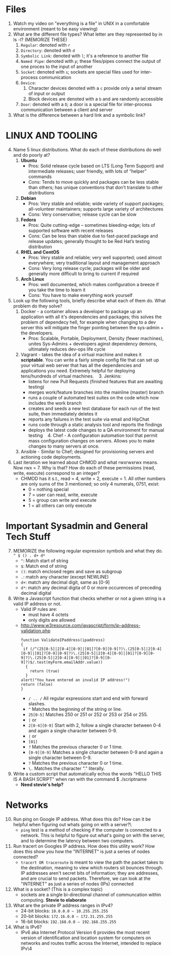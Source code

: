 # Files
1. Watch my video on "everything is a file" in UNIX in a comfortable environment (meant to be easy viewing)
2. What are the different file types? What letter are they represented by in ls -l? (MEMORIZE THESE)
    1. `Regular`: denoted with `r`
    2. `Directory`: denoted with `d`
    3. `Symbolic Link`: denoted with `l`; it's a reference to another file
    4. `Named Pipe`: denoted with `p`; these files/pipes connect the output of one proces to the input of another
    5. `Socket`: denoted with `s`; sockets are special files used for inter-process communication
    6. `Device`: 
        1. Character devices denoted with a `c` provide only a serial stream of input or output 
        2. Block devices are denoted with a `b` and are randomly accessible
    7. `Door`: denoted with a `D`; a door is a special file for inter-process communication between a client and server
3. What is the difference between a hard link and a symbolic link?

# LINUX AND TOOLING
4. Name 5 linux distributions. What do each of these distributions do well and do poorly at?
    1. __Ubuntu__
        - Pros: Solid release cycle based on LTS (Long Term Support) and intermediate releases; user friendly, with lots of “helper” commands
        - Cons: Tends to move quickly and packages can be less stable than others; has unique conventions that don’t translate to other distributions
    2. __Debian__
        - Pros: Very stable and reliable; wide variety of support packages; all-volunteer maintainers; supports large variety of architectures
        - Cons: Very conservative; release cycle can be slow
    3. __Fedora__
        - Pros: Quite cutting-edge – sometimes bleeding-edge; lots of supported software with recent releases
        - Cons: Can be less than stable due to fast-paced package and release updates; generally thought to be Red Hat’s testing distribution
    4. __RHEL and CentOS__
        - Pros: Very stable and reliable; very well supported; used almost everywhere; very traditional layout and management approach
        - Cons: Very long release cycle; packages will be older and generally more difficult to bring to current if required
    5. __Arch Linux__
        - Pros: well documented, which makes configuration a breeze if you take the time to learn it
        - Cons: You have to make everything work yourself
5. Look up the following tools, briefly describe what each of them do. What problem do they solve?
    1. Docker - a container allows a developer to package up an application with all it's dependencies and packages; this solves the problem of dependecy hell, for example when changing to a dev server this will mitigate the finger pointing between the sys-admin + the developers.
        - Pros: Scalable, Portable, Deployment, Density (fewer machines), unites Sys-Admins + developers aginst dependency demons, ultimately reduces dev-ops life cycle
    2. Vagrant - takes the idea of a virtual machine and makes it __scriptable__. You can write a fairly simple config file that can set up your virtual web server that has all the dependencies and applications you need. Extremely helpful for deploying tens/hundreds of virtual machines.
    3. Jenkins:
        - listens for new Pull Requests (finished features that are awaiting testing)
        - merges work/feature branches into the mainline (master) branch
        - runs a couple of automated test suites on the code which now includes the work branch
        - creates and seeds a new test database for each run of the test suite, then immediately deletes it
        - reports any failures in the test suite via email and HipChat
        - runs code through a static analysis tool and reports the findings
        - deploys the latest code changes to a QA environment for manual testing
    4. Chef - A configuration automation tool that permit mass configuration changes on servers. Allows you to make changes to many servers at once.
    5. Ansible - Similar to Chef; designed for provisioning servers and actioning code deployments. 
6. Last iteration we learned about CHMOD and what rwxrwxrwx means. Now rwx = 7. Why is that? How do each of these permissions (read, write, execute) correspond to an integer?
    - CHMOD has it s.t., read = 4, write = 2, execute = 1. All other numbers are only sums of the 3 mentioned; so only 4 numerals, 0751, exist:
        - 0 = nothing special
        - 7 = user can read, write, execute
        - 5 = group can write and execute
        - 1 = all others can only execute

# Important Sysadmin and General Tech Stuff
7. MEMORIZE the following regular expression symbols and what they do. `^ $ () . d+ d*`
    - `^`: Match start of string
    - `$`: Match end of string
    - `()`: match enclosed regex and save as subgroup
    - `.`: match any character (except NEWLINE)
    - `d+`: match any decimal digit, same as [0-9]
    - `d*`: match any decimal digita of 0 or more occurences of preceding decimal digital
8. Write a Javascript function that checks whether or not a given string is a valid IP address or not.
    - Valid IP rules are:
        - must have 4 octets
        - only digits are allowed
    - http://www.w3resource.com/javascript/form/ip-address-validation.php 
        ```
        function ValidateIPaddress(ipaddress)   
        {  
         if (/^(25[0-5]|2[0-4][0-9]|[01]?[0-9][0-9]?)\.(25[0-5]|2[0-4][0-9]|[01]?[0-9][0-9]?)\.(25[0-5]|2[0-4][0-9]|[01]?[0-9][0-9]?)\.(25[0-5]|2[0-4][0-9]|[01]?[0-9][0-9]?)$/.test(myForm.emailAddr.value))  
          {  
            return (true)  
          }  
        alert("You have entered an invalid IP address!")  
        return (false)  
        }  
        ```
        - `/ .. /`	All regular expressions start and end with forward slashes.
        - `^`	Matches the beginning of the string or line.
        - `25[0-5]`	Matches 250 or 251 or 252 or 253 or 254 or 255.
        - `|`	or
        - `2[0-4][0-9]`	Start with 2, follow a single character between 0-4 and again a single character between 0-9.
        - `|`	or
        - `[01]`
        - `?`	Matches the previous character 0 or 1 time.
        - `[0-9][0-9]`	Matches a single character between 0-9 and again a single character between 0-9.
        - `?`	Matches the previous character 0 or 1 time.
        - `\.`	Matches the character "." literally.
9. Write a custom script that automatically echos the words "HELLO THIS IS A BASH SCRIPT" when ran with the command $ ./scriptname
    - __Need stevie's help?__
    
# Networks
10. Run ping on Google IP address. What does this do? How can it be helpful when figuring out whats going on with a server?\
    - `ping` test is a method of checking if the computer is connected to a network. This is helpful to figure out what's going on with the server, and to determine the latency between two computers. 
11. Run tracert on Googles IP address. How does this utility work? How does this show you how the "INTERNET" is just a series of nodes connected?
    - `tracert OR traceroute` is meant to view the path the packet takes to the destination, meaning to view which routers sit bounces through. IP addresses aren't secret bits of information; they are addresses, and are crucial to send packets. Therefore, we can look at the "INTERNET" as just a series of nodes (IPs) connected 
12. What is a socket? (This is a complex topic) 
    - sockets are a single bi-directional channel of communcation within computing. **Stevie to elaborate**
13. What are the private IP address ranges in IPv4?
    - 24-bit blocks: `10.0.0.0 – 10.255.255.255`
    - 20-bit blocks: `172.16.0.0 – 172.31.255.255`
    - 16-bit blocks: `192.168.0.0 – 192.168.255.255`
14. What is IPv6?
    - IPv6 aka Internet Protocol Version 6 provides the most recent version of identification and location system for computers on networks and routes traffic across the Internet, intended to replace IPv\4







